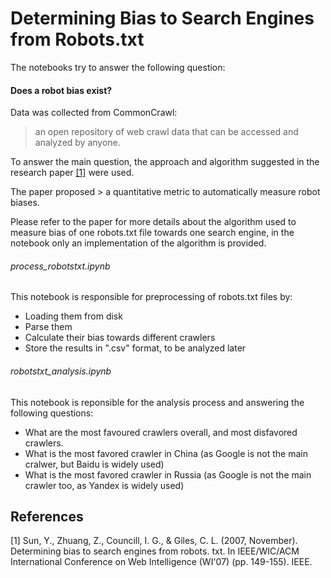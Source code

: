 # Determining Bias to Search Engines from Robots.txt

The notebooks try to answer the following question:
  #### Does a robot bias exist?

Data was collected from CommonCrawl: 
  >an open repository of web crawl data that can be accessed and analyzed by anyone.

To answer the main question, the approach and algorithm suggested in the research paper [[1]](#1) were used.

The paper proposed > a quantitative metric to automatically measure robot biases.

Please refer to the paper for more details about the algorithm used to measure bias of one robots.txt file towards one search engine, in the notebook only an implementation of the algorithm is provided.

###### process_robotstxt.ipynb
This notebook is responsible for preprocessing of robots.txt files by:
- Loading them from disk
- Parse them
- Calculate their bias towards different crawlers
- Store the results in ".csv" format, to be analyzed later

###### robotstxt_analysis.ipynb
This notebook is reponsible for the analysis process and answering the following questions:
- What are the most favoured crawlers overall, and most disfavored crawlers.
- What is the most favored crawler in China (as Google is not the main cralwer, but Baidu is widely used)
- What is the most favored crawler in Russia (as Google is not the main crawler too, as Yandex is widely used)


## References
<a id="1">[1]</a> 
Sun, Y., Zhuang, Z., Councill, I. G., & Giles, C. L. (2007, November). Determining bias to search engines from robots. txt. In IEEE/WIC/ACM International Conference on Web Intelligence (WI'07) (pp. 149-155). IEEE.
